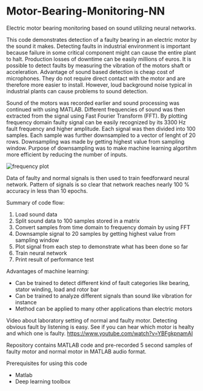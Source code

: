 # Motor-Bearing-Monitoring-NN
Electric motor bearing monitoring based on sound utilizing neural networks.

This code demonstrates detection of a faulty bearing in an electric motor by the sound it makes. Detecting faults in industrial environment is important because failure in some critical component might can cause the entire plant to halt. Production losses of downtime can be easily millions of euros. It is possible to detect faults by measuring the vibration of the motors shaft or acceleration. Advantage of sound based detection is cheap cost of microphones. They do not require direct contact with the motor and are therefore more easier to install. However, loud background noise typical in industrial plants can cause problems to sound detection.

Sound of the motors was recorded earlier and sound processing was continued with using MATLAB. Different frequencies of sound was then extracted from the signal using Fast Fourier Transform (FFT). By plotting frequency domain faulty signal can be easily recognized by its 3300 Hz fault frequency and higher amplitude. Each signal was then divided into 100 samples. Each sample was further downsampled to a vector of lenght of 20 rows. Downsampling was made by getting highest value from sampling window. Purpose of downsampling was to make machine learning algortihm more efficient by reducing the number of inputs.

![frequency plot](https://user-images.githubusercontent.com/55585889/123843032-1931c000-d91a-11eb-96f7-75dc724c0ce7.png)

Data of faulty and normal signals is then used to train feedforward neural network. Pattern of signals is so clear that network reaches nearly 100 % accuracy in less than 10 epochs.

Summary of code flow:
1. Load sound data
2. Split sound data to 100 samples stored in a matrix
3. Convert samples from time domain to frequency domain by using FFT
4. Downsample signal to 20 samples by getting highest value from sampling window
5. Plot signal from each step to demonstrate what has been done so far
6. Train neural network
7. Print result of performance test

Advantages of machine learning:
- Can be trained to detect different kind of fault categories like bearing, stator winding, load and rotor bar
- Can be trained to analyze different signals than sound like vibration for instance
- Method can be applied to many other applications than electric motors 

Video about laboratory setting of normal and faulty motor. Detecting obvious fault by listening is easy. See if you can hear which motor is healty and which one is faulty.
https://www.youtube.com/watch?v=YBFgkpnamAI

Repository contains MATLAB code and pre-recorded 5 second samples of faulty motor and normal motor in MATLAB audio format.

Prerequisites for using this code
- Matlab
- Deep learning toolbox
